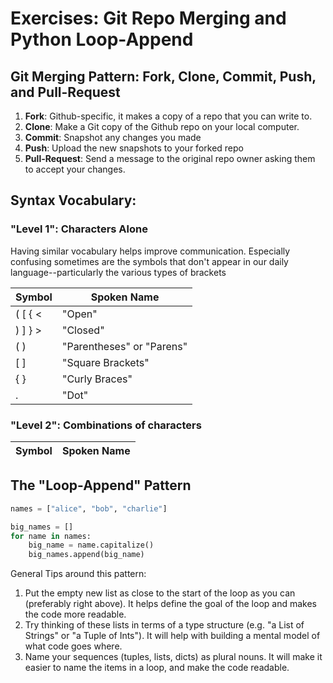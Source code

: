 
# Exercises: Git Repo Merging and Python Loop-Append

## Git Merging Pattern: Fork, Clone, Commit, Push, and Pull-Request

  1. **Fork**: Github-specific, it makes a copy of a repo that you can write to.
  2. **Clone**: Make a Git copy of the Github repo on your local computer.
  3. **Commit**: Snapshot any changes you made
  4. **Push**: Upload the new snapshots to your forked repo
  5. **Pull-Request**: Send a message to the original repo owner asking them to accept your changes.


## Syntax Vocabulary: 

### "Level 1": Characters Alone

Having similar vocabulary helps improve communication.  Especially confusing sometimes are the symbols that don't appear in our daily language--particularly the various types of brackets

| **Symbol**      | **Spoken Name** |
| ----------      | -------- |
|  \(  \[  \{  \< | "Open"  |
|  \)  \]  \}  \> | "Closed"  |
|  \(   \)        | "Parentheses" or "Parens" |
| \[  \]          | "Square Brackets" |
| \{  \}          | "Curly Braces"   |
|  \.             | "Dot" |

### "Level 2":  Combinations of characters

| **Symbol** | **Spoken Name** |
| ---------- | -------- |



## The "Loop-Append" Pattern

```python
names = ["alice", "bob", "charlie"]

big_names = []
for name in names:
    big_name = name.capitalize()
    big_names.append(big_name)
```

General Tips around this pattern:

  1. Put the empty new list as close to the start of the loop as you can (preferably right above).  It helps define the goal of the loop and makes the code more readable.
  2. Try thinking of these lists in terms of a type structure (e.g. "a List of Strings" or "a Tuple of Ints").  It will help with building a mental model of what code goes where.
  3. Name your sequences (tuples, lists, dicts) as plural nouns.  It will make it easier to name the items in a loop, and make the code readable.
